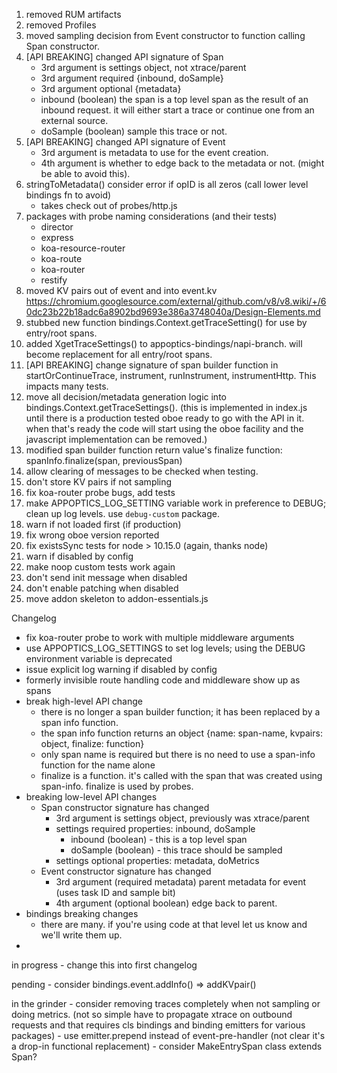 1. removed RUM artifacts
2. removed Profiles
3. moved sampling decision from Event constructor to function calling Span constructor.
4. [API BREAKING] changed API signature of Span
    - 3rd argument is settings object, not xtrace/parent
    - 3rd argument required {inbound, doSample}
    - 3rd argument optional {metadata}
    - inbound (boolean) the span is a top level span as the result of an inbound request. it will either start a trace or continue one from an external source.
    - doSample (boolean) sample this trace or not.
5. [API BREAKING] changed API signature of Event
    - 3rd argument is metadata to use for the event creation.
    - 4th argument is whether to edge back to the metadata or not. (might be able to avoid this).
6. stringToMetadata() consider error if opID is all zeros (call lower level bindings fn to avoid)
    - takes check out of probes/http.js
7. packages with probe naming considerations (and their tests)
    - director
    - express
    - koa-resource-router
    - koa-route
    - koa-router
    - restify
8. moved KV pairs out of event and into event.kv https://chromium.googlesource.com/external/github.com/v8/v8.wiki/+/60dc23b22b18adc6a8902bd9693e386a3748040a/Design-Elements.md
9. stubbed new function bindings.Context.getTraceSetting() for use by entry/root spans.
10. added XgetTraceSettings() to appoptics-bindings/napi-branch. will become replacement for all entry/root spans.
11. [API BREAKING] change signature of span builder function in startOrContinueTrace, instrument, runInstrument, instrumentHttp. This impacts many tests.
12. move all decision/metadata generation logic into bindings.Context.getTraceSettings(). (this is implemented in index.js until there is a production tested oboe ready to go with the API in it. when that's ready the code will start using the oboe facility and the javascript implementation can be removed.)
13. modified span builder function return value's finalize function: spanInfo.finalize(span, previousSpan)
14. allow clearing of messages to be checked when testing.
15. don't store KV pairs if not sampling
16. fix koa-router probe bugs, add tests
17. make APPOPTICS_LOG_SETTING variable work in preference to DEBUG; clean up log levels. use `debug-custom` package.
18. warn if not loaded first (if production)
19. fix wrong oboe version reported
20. fix existsSync tests for node > 10.15.0 (again, thanks node)
21. warn if disabled by config
22. make noop custom tests work again
23. don't send init message when disabled
24. don't enable patching when disabled
25. move addon skeleton to addon-essentials.js

Changelog
- fix koa-router probe to work with multiple middleware arguments
- use APPOPTICS_LOG_SETTINGS to set log levels; using the DEBUG environment variable is deprecated
- issue explicit log warning if disabled by config
- formerly invisible route handling code and middleware show up as spans
- break high-level API change
    - there is no longer a span builder function; it has been replaced by a span info function.
    - the span info function returns an object {name: span-name, kvpairs: object, finalize: function}
    - only span name is required but there is no need to use a span-info function for the name alone
    - finalize is a function. it's called with the span that was created using span-info. finalize is used by probes.
- breaking low-level API changes
    - Span constructor signature has changed
        - 3rd argument is settings object, previously was xtrace/parent
        - settings required properties: inbound, doSample
            - inbound (boolean) - this is a top level span
            - doSample (boolean) - this trace should be sampled
        - settings optional properties: metadata, doMetrics
    - Event constructor signature has changed
        - 3rd argument (required metadata) parent metadata for event (uses task ID and sample bit)
        - 4th argument (optional boolean) edge back to parent.
- bindings breaking changes
    - there are many. if you're using code at that level let us know and we'll write them up.
-

in progress
    - change this into first changelog

pending
    - consider bindings.event.addInfo() => addKVpair()

in the grinder
    - consider removing traces completely when not sampling or doing metrics. (not so simple have to propagate xtrace on outbound requests and that requires cls bindings and binding emitters for various packages)
    - use emitter.prepend instead of event-pre-handler (not clear it's a drop-in functional replacement)
    - consider MakeEntrySpan class extends Span?
